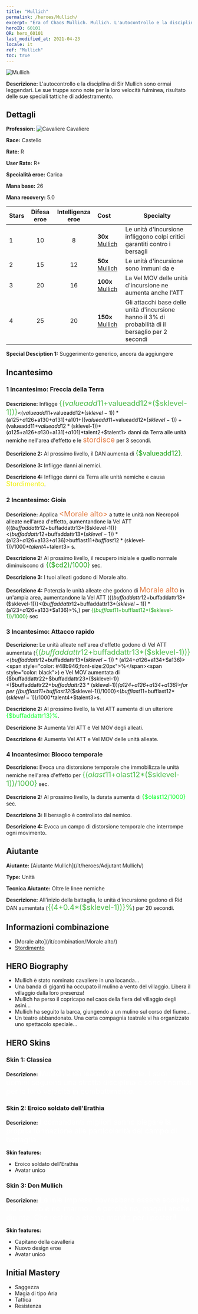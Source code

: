 ```yaml
---
title: "Mullich"
permalink: /heroes/Mullich/
excerpt: "Era of Chaos Mullich. Mullich. L'autocontrollo e la disciplina di Sir Mullich sono ormai leggendari. Le sue truppe sono note per la loro velocità fulminea, risultato delle sue speciali tattiche di addestramento."
heroID: 60101
QR: hero_60101
last_modified_at: 2021-04-23
locale: it
ref: "Mullich"
toc: true
---
```

  ![Mullich](/images/h/h_Mullich.jpg)

 **Descrizione:** L'autocontrollo e la disciplina di Sir Mullich sono ormai leggendari. Le sue truppe sono note per la loro velocità fulminea, risultato delle sue speciali tattiche di addestramento.
## Dettagli
 **Profession:** ![Cavaliere](/images/h/h_prof_1.png) Cavaliere

 **Race:** Castello

 **Rate:** R

 **User Rate:** R+

 **Specialità eroe:** Carica

 **Mana base:** 26

 **Mana recovery:** 5.0


  | Stars | Difesa eroe | Intelligenza eroe | Cost |     Specialty     |
  |---------|:---------------:|:---------------:|:--|--------------------|
  |    1    | 10 | 8 | **30x** [Mullich](/ItemsIT/her_360/) | Le unità d'incursione infliggono colpi critici garantiti contro i bersagli <storditi> |
  |    2    | 15 | 12 | **50x** [Mullich](/ItemsIT/her_360/) | Le unità d'incursione sono immuni da <Rallentamento> e <Stordimento> |
  |    3    | 20 | 16 | **100x** [Mullich](/ItemsIT/her_360/) | La Vel MOV delle unità d'incursione ne aumenta anche l'ATT |
  |    4    | 25 | 20 | **150x** [Mullich](/ItemsIT/her_360/) | Gli attacchi base delle unità d'incursione hanno il 3% di probabilità di <stordire> il bersaglio per 2 secondi |

 **Special Desciption 1:** Suggerimento generico, ancora da aggiungere

## Incantesimo
### 1 Incantesimo: Freccia della Terra
 **Descrizione:** Infligge <span style="color: #48b946;font-size:20px">{($valueadd11+$valueadd12*($sklevel-1))}</span><span style="color: black"><($valueadd11+$valueadd12*($sklevel-1))*($a125+$a126+$a130+$a131)+$a101+(($valueadd11+$valueadd12*($sklevel-1))+($valueadd11+$valueadd12*($sklevel-1))*($a125+$a126+$a130+$a131)+$a101)*$talent2+$talent1> danni da Terra alle unità nemiche nell'area d'effetto e le <span style="color: #e07c44;font-size:20px">stordisce</span><span style="color: black"> per 3 secondi.

 **Descrizione 2:** Al prossimo livello, il DAN aumenta di <span style="color: #1ca216;font-size:18px">{$valueadd12}</span><span style="color: black">.

 **Descrizione 3:** Infligge danni ai nemici.

 **Descrizione 4:** Infligge danni da Terra alle unità nemiche e causa <span style="color: #f0f000;font-size:18px">Stordimento</span><span style="color: black">.

### 2 Incantesimo: Gioia
 **Descrizione:** Applica <span style="color: #e07c44;font-size:20px">&lt;Morale alto&gt;</span><span style="color: black"> a tutte le unità non Necropoli alleate nell'area d'effetto, aumentandone la Vel ATT ({($buffaddattr12+$buffaddattr13*($sklevel-1))}<($buffaddattr12+$buffaddattr13*($sklevel-1))*($a123+$a126+$a133+$a136)>%). Durata: <span style="color: #48b946;font-size:20px">{($bufflast11+$bufflast12*($sklevel-1))/1000}</span><span style="color: black"><($bufflast11+$bufflast12*($sklevel-1))/1000*$talent4+$talent3> s.

 **Descrizione 2:** Al prossimo livello, il recupero iniziale e quello normale diminuiscono di <span style="color: #1ca216;font-size:18px">{($cd2)/1000}</span><span style="color: black"> sec.

 **Descrizione 3:** I tuoi alleati godono di Morale alto.

 **Descrizione 4:** Potenzia le unità alleate che godono di <span style="color: #e07c44;font-size:20px">Morale alto</span><span style="color: black"> in un'ampia area, aumentandone la Vel ATT ({($buffaddattr12+$buffaddattr13*($sklevel-1))}<($buffaddattr12+$buffaddattr13*($sklevel-1))*($a123+$a126+$a133+$a136)>%,) per <span style="color: #1ca216">{($bufflast11+$bufflast12*($sklevel-1))/1000}</span><span style="color: black"> sec

### 3 Incantesimo: Attacco rapido
 **Descrizione:** Le unità alleate nell'area d'effetto godono di Vel ATT aumentata (<span style="color: #48b946;font-size:20px">{($buffaddattr12+$buffaddattr13*($sklevel-1))}</span><span style="color: black"><($buffaddattr12+$buffaddattr13*($sklevel-1))*($a124+$a126+$a134+$a136)><span style="color: #48b946;font-size:20px">%</span><span style="color: black">) e Vel MOV aumentata di {$buffaddattr22+$buffaddattr23*($sklevel-1)}<($buffaddattr22+$buffaddattr23*($sklevel-1))*($a124+$a126+$a134+$a136)>for per {($bufflast11+$bufflast12*($sklevel-1))/1000}<($bufflast11+$bufflast12*($sklevel-1))/1000*$talent4+$talent3>s.

 **Descrizione 2:** Al prossimo livello, la Vel ATT aumenta di un ulteriore <span style="color: #00ff22;font-size:16px">{$buffaddattr13}%</span><span style="color: black">.

 **Descrizione 3:** Aumenta Vel ATT e Vel MOV degli alleati.

 **Descrizione 4:** Aumenta Vel ATT e Vel MOV delle unità alleate.

### 4 Incantesimo: Blocco temporale
 **Descrizione:** Evoca una distorsione temporale che immobilizza le unità nemiche nell'area d'effetto per <span style="color: #48b946;font-size:20px">{($olast11+$olast12*($sklevel-1))/1000}</span><span style="color: black"> sec.

 **Descrizione 2:** Al prossimo livello, la durata aumenta di <span style="color: #00ff22;font-size:16px">{$olast12/1000}</span><span style="color: black"> sec.

 **Descrizione 3:** Il bersaglio è controllato dal nemico.

 **Descrizione 4:** Evoca un campo di distorsione temporale che interrompe ogni movimento.


## Aiutante

 **Aiutante:**  [Aiutante Mullich](/it/heroes/Adjutant Mullich/) 

 **Type:**  Unità 

 **Tecnica Aiutante:**  Oltre le linee nemiche 

 **Descrizione:** All'inizio della battaglia, le unità d'incursione godono di Rid DAN aumentata (<span style="color: #48b946;font-size:20px">{(4+0.4*($sklevel-1))}%</span><span style="color: black">) per 20 secondi.

## Informazioni combinazione

* [Morale alto](/it/combination/Morale alto/) 
* [Stordimento](/it/combination/Stordimento/) 

## HERO Biography
   - Mullich è stato nominato cavaliere in una locanda...
   - Una banda di giganti ha occupato il mulino a vento del villaggio. Libera il villaggio dalla loro presenza!
   - Mullich ha perso il copricapo nel caos della fiera del villaggio degli asini...
   - Mullich ha seguito la barca, giungendo a un mulino sul corso del fiume...
   - Un teatro abbandonato. Una certa compagnia teatrale vi ha organizzato uno spettacolo speciale...

## HERO Skins
### Skin 1: **Classica**

 **Descrizione:** <span style="color: #ffffff;font-size:20px">Mullich è un leader inflessibile. I suoi uomini seguono una stretta disciplina e sono rinomati per la loro velocità in combattimento. </span>


### Skin 2: **Eroico soldato dell'Erathia**

 **Descrizione:** <span style="color: #ffffff;font-size:20px">I comandanti migliori sanno piegare la propria formazione alle particolarità del campo di battaglia.</span>

 **Skin features:** 

   - Eroico soldato dell'Erathia
   - Avatar unico

### Skin 3: **Don Mullich**

 **Descrizione:** <span style="color: #ffffff;font-size:20px">Le mie imprese dovrebbero essere scolpite nel bronzo e nel marmo... e perché no, magari anche dipinte. Che restino a eterno monito per i posteri!</span>

 **Skin features:** 

   - Capitano della cavalleria
   - Nuovo design eroe
   - Avatar unico


## Initial Mastery
   - Saggezza
   - Magia di tipo Aria
   - Tattica
   - Resistenza
